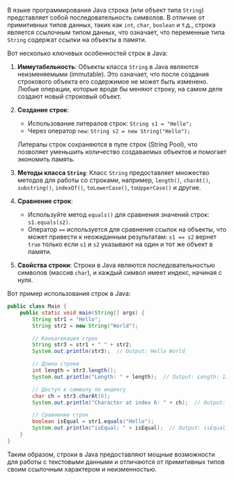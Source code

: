 В языке программирования Java строка (или объект типа `String`) представляет собой последовательность символов. В отличие от примитивных типов данных, таких как `int`, `char`, `boolean` и т.д., строка является ссылочным типом данных, что означает, что переменные типа `String` содержат ссылки на объекты в памяти.

Вот несколько ключевых особенностей строк в Java:

1. **Иммутабельность**: Объекты класса `String` в Java являются неизменяемыми (immutable). Это означает, что после создания строкового объекта его содержимое не может быть изменено. Любые операции, которые вроде бы меняют строку, на самом деле создают новый строковый объект.

2. **Создание строк**:
    - Использование литералов строк: `String s1 = "Hello";`
    - Через оператор `new`: `String s2 = new String("Hello");`
    
   Литералы строк сохраняются в пуле строк (String Pool), что позволяет уменьшить количество создаваемых объектов и помогает экономить память.

3. **Методы класса `String`**: Класс `String` предоставляет множество методов для работы со строками, например, `length()`, `charAt()`, `substring()`, `indexOf()`, `toLowerCase()`, `toUpperCase()` и другие.

4. **Сравнение строк**: 
    - Используйте метод `equals()` для сравнения значений строк: `s1.equals(s2)`.
    - Оператор `==` используется для сравнения ссылок на объекты, что может привести к неожиданным результатам: `s1 == s2` вернет `true` только если `s1` и `s2` указывают на один и тот же объект в памяти.

5. **Свойства строки**: Строки в Java являются последовательностью символов (массив `char`), и каждый символ имеет индекс, начиная с нуля.

Вот пример использования строк в Java:

```java
public class Main {
    public static void main(String[] args) {
        String str1 = "Hello";
        String str2 = new String("World");

        // Конкатенация строк
        String str3 = str1 + " " + str2;
        System.out.println(str3);  // Output: Hello World

        // Длина строки
        int length = str3.length();
        System.out.println("Length: " + length);  // Output: Length: 11

        // Доступ к символу по индексу
        char ch = str3.charAt(6);
        System.out.println("Character at index 6: " + ch);  // Output: Character at index 6: W

        // Сравнение строк
        boolean isEqual = str1.equals("Hello");
        System.out.println("isEqual: " + isEqual);  // Output: isEqual: true
    }
}
```

Таким образом, строки в Java предоставляют мощные возможности для работы с текстовыми данными и отличаются от примитивных типов своим ссылочным характером и неизменностью.